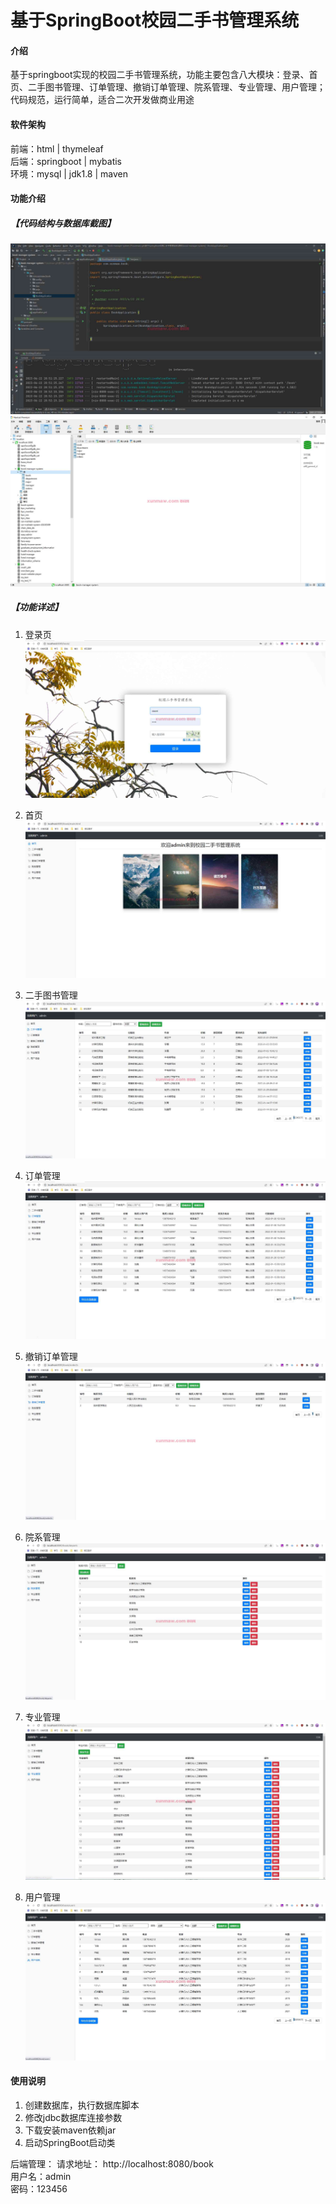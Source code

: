 # 基于SpringBoot校园二手书管理系统

#### 介绍
基于springboot实现的校园二手书管理系统，功能主要包含八大模块：登录、首页、二手图书管理、订单管理、撤销订单管理、院系管理、专业管理、用户管理；代码规范，运行简单，适合二次开发做商业用途

#### 软件架构
前端：html | thymeleaf  
后端：springboot | mybatis   
环境：mysql | jdk1.8 | maven     


#### 功能介绍
##### 【代码结构与数据库截图】
![输入图片说明](images/image1.png)  
![输入图片说明](images/image2.png)  

##### 【功能详述】 
1. 登录页  
![输入图片说明](images/image3.png)

2. 首页  
![输入图片说明](images/image4.png)

3. 二手图书管理  
![输入图片说明](images/image5.png)

4. 订单管理  
![输入图片说明](images/image6.png)

5. 撤销订单管理  
![输入图片说明](images/image7.png)

6. 院系管理  
![输入图片说明](image10.png)

7. 专业管理  
![输入图片说明](images/image8.png)

8. 用户管理  
![输入图片说明](images/image9.png)

#### 使用说明
1. 创建数据库，执行数据库脚本  
2. 修改jdbc数据库连接参数  
3. 下载安装maven依赖jar  
4. 启动SpringBoot启动类  

后端管理： 
    请求地址： http://localhost:8080/book  
    用户名：admin    
    密码：123456    